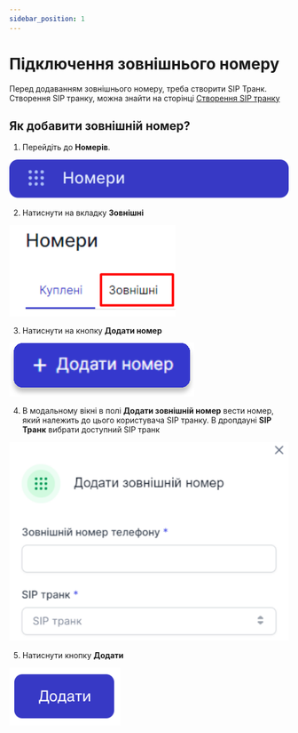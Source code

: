 ```yaml
---
sidebar_position: 1
---
```


# Підключення зовнішнього номеру

Перед додаванням зовнішнього номеру, треба створити SIP Транк. Створення SIP транку, можна знайти на сторінці [Створення SIP транку](../../sip-settings/sip-trunks/create-sip-trunk.md)

## Як добавити зовнішній номер?

1. Перейдіть до **Номерів**.

![](../../img/call-processing/i-numbers-4.svg)

2. Натиснути на вкладку **Зовнішні**

![](../../img/call-processing/tab-external-number.svg)

3. Натиснути на кнопку **Додати номер**

![](../../img/call-processing/button-add-external-number.svg)

4. В модальному вікні в полі **Додати зовнішній номер** вести номер, який належить до цього користувача SIP транку. В дропдауні **SIP Транк** вибрати доступний SIP транк

![](../../img/call-processing/modal-window-external-number.svg)

5. Натиснути кнопку **Додати**

![](../../img/black-list/add-button.svg)